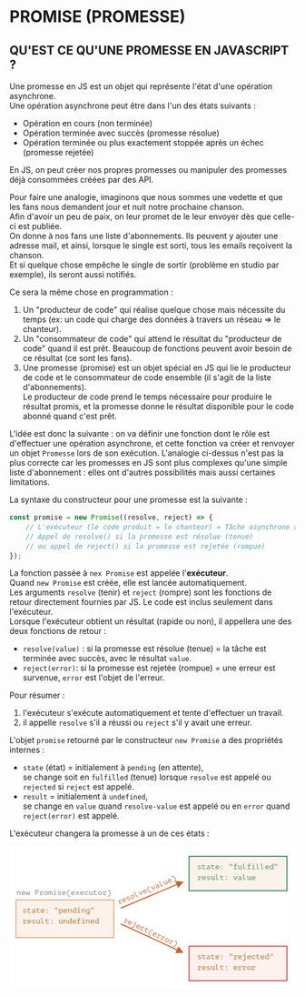 # PROMISE (PROMESSE)

## QU'EST CE QU'UNE PROMESSE EN JAVASCRIPT ?

Une promesse en JS est un objet qui représente l'état d'une opération asynchrone.<br>
Une opération asynchrone peut être dans l'un des états suivants :
* Opération en cours (non terminée)
* Opération terminée avec succès (promesse résolue)
* Opération terminée ou plus exactement stoppée après un échec (promesse rejetée)

En JS, on peut créer nos propres promesses ou manipuler des promesses déjà consommées créées par des API.

Pour faire une analogie, imaginons que nous sommes une vedette et que les fans nous demandent jour et nuit notre prochaine chanson.<br>
Afin d'avoir un peu de paix, on leur promet de le leur envoyer dès que celle-ci est publiée.<br>
On donne à nos fans une liste d'abonnements. Ils peuvent y ajouter une adresse mail, et ainsi, lorsque le single est sorti, tous les emails reçoivent la chanson.<br>
Et si quelque chose empêche le single de sortir (problème en studio par exemple), ils seront aussi notifiés.<br>

Ce sera la même chose en programmation :
1. Un "producteur de code" qui réalise quelque chose mais nécessite du temps (ex: un code qui charge des données à travers un réseau => le chanteur).
2. Un "consommateur de code" qui attend le résultat du "producteur de code" quand il est prêt. Beaucoup de fonctions peuvent avoir besoin de ce résultat (ce sont les fans).
3. Une promesse (promise) est un objet spécial en JS qui lie le producteur de code et le consommateur de code ensemble (il s'agit de la liste d'abonnements).<br>
Le producteur de code prend le temps nécessaire pour produire le résultat promis, et la promesse donne le résultat disponible pour le code abonné quand c'est prêt.

L'idée est donc la suivante : on va définir une fonction dont le rôle est d'effectuer une opération asynchrone, et cette fonction va créer et renvoyer un objet `Promesse` lors de son exécution.
L'analogie ci-dessus n'est pas la plus correcte car les promesses en JS sont plus complexes qu'une simple liste d'abonnement : elles ont d'autres possibilités mais aussi certaines limitations.

La syntaxe du constructeur pour une promesse est la suivante :
```javascript
const promise = new Promise((resolve, reject) => {
    // L'exécuteur (le code produit = le chanteur) = Tâche asynchrone à réaliser
    // Appel de resolve() si la promesse est résolue (tenue)
    // ou appel de reject() si la promesse est rejetée (rompue)
});
```
La fonction passée à `nex Promise` est appelée l'**exécuteur**.<br>
Quand `new Promise` est créée, elle est lancée automatiquement.<br>
Les arguments `resolve` (tenir) et `reject` (rompre) sont les fonctions de retour directement fournies par JS. Le code est inclus seulement dans l'exécuteur.<br>
Lorsque l'exécuteur obtient un résultat (rapide ou non), il appellera une des deux fonctions de retour :
* `resolve(value)` : si la promesse est résolue (tenue) = la tâche est terminée avec succès, avec le résultat `value`.
* `reject(error)`: si la promesse est rejetée (rompue) = une erreur est survenue, `error` est l'objet de l'erreur.

Pour résumer : 
1. l'exécuteur s'exécute automatiquement et tente d'effectuer un travail.
2. il appelle `resolve` s'il a réussi ou `reject` s'il y avait une erreur.

L'objet `promise` retourné par le constructeur `new Promise` a des propriétés internes :
* `state` (état) = initialement à `pending` (en attente),<br> 
se change soit en `fulfilled` (tenue) lorsque `resolve` est appelé ou `rejected` si `reject` est appelé.
* `result` = initialement à `undefined`,<br>
se change en `value` quand `resolve-value` est appelé ou en `error` quand `reject(error)` est appelé.

L'exécuteur changera la promesse à un de ces états :

![](./promise_state.png)

